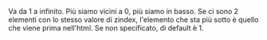 Va da 1 a infinito. Più siamo vicini a 0, più siamo in basso.
Se ci sono 2 elementi con lo stesso valore di zindex, l'elemento che sta più sotto è quello che viene prima nell'html.
Se non specificato, di default è 1.
